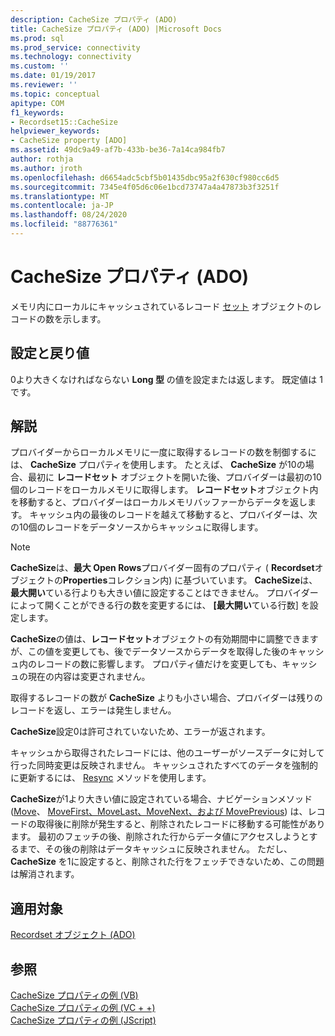 ```yaml
---
description: CacheSize プロパティ (ADO)
title: CacheSize プロパティ (ADO) |Microsoft Docs
ms.prod: sql
ms.prod_service: connectivity
ms.technology: connectivity
ms.custom: ''
ms.date: 01/19/2017
ms.reviewer: ''
ms.topic: conceptual
apitype: COM
f1_keywords:
- Recordset15::CacheSize
helpviewer_keywords:
- CacheSize property [ADO]
ms.assetid: 49dc9a49-af7b-433b-be36-7a14ca984fb7
author: rothja
ms.author: jroth
ms.openlocfilehash: d6654adc5cbf5b01435dbc95a2f630cf980cc6d5
ms.sourcegitcommit: 7345e4f05d6c06e1bcd73747a4a47873b3f3251f
ms.translationtype: MT
ms.contentlocale: ja-JP
ms.lasthandoff: 08/24/2020
ms.locfileid: "88776361"
---
```

# <a name="cachesize-property-ado"></a>CacheSize プロパティ (ADO)
メモリ内にローカルにキャッシュされているレコード [セット](./recordset-object-ado.md) オブジェクトのレコードの数を示します。  
  
## <a name="settings-and-return-values"></a>設定と戻り値  
 0より大きくなければならない **Long 型** の値を設定または返します。 既定値は 1 です。  
  
## <a name="remarks"></a>解説  
 プロバイダーからローカルメモリに一度に取得するレコードの数を制御するには、 **CacheSize** プロパティを使用します。 たとえば、 **CacheSize** が10の場合、最初に **レコードセット** オブジェクトを開いた後、プロバイダーは最初の10個のレコードをローカルメモリに取得します。 **レコードセット**オブジェクト内を移動すると、プロバイダーはローカルメモリバッファーからデータを返します。 キャッシュ内の最後のレコードを越えて移動すると、プロバイダーは、次の10個のレコードをデータソースからキャッシュに取得します。  
  
> [!NOTE]
>  **CacheSize**は、**最大 Open Rows**プロバイダー固有のプロパティ ( **Recordset**オブジェクトの**Properties**コレクション内) に基づいています。 **CacheSize**は、**最大開い**ている行よりも大きい値に設定することはできません。 プロバイダーによって開くことができる行の数を変更するには、 **[最大開い**ている行数] を設定します。  
  
 **CacheSize**の値は、**レコードセット**オブジェクトの有効期間中に調整できますが、この値を変更しても、後でデータソースからデータを取得した後のキャッシュ内のレコードの数に影響します。 プロパティ値だけを変更しても、キャッシュの現在の内容は変更されません。  
  
 取得するレコードの数が **CacheSize** よりも小さい場合、プロバイダーは残りのレコードを返し、エラーは発生しません。  
  
 **CacheSize**設定0は許可されていないため、エラーが返されます。  
  
 キャッシュから取得されたレコードには、他のユーザーがソースデータに対して行った同時変更は反映されません。 キャッシュされたすべてのデータを強制的に更新するには、 [Resync](./resync-method.md) メソッドを使用します。  
  
 **CacheSize**が1より大きい値に設定されている場合、ナビゲーションメソッド ([Move](./move-method-ado.md)、 [MoveFirst、MoveLast、MoveNext、および MovePrevious](./movefirst-movelast-movenext-and-moveprevious-methods-ado.md)) は、レコードの取得後に削除が発生すると、削除されたレコードに移動する可能性があります。 最初のフェッチの後、削除された行からデータ値にアクセスしようとするまで、その後の削除はデータキャッシュに反映されません。 ただし、 **CacheSize** を1に設定すると、削除された行をフェッチできないため、この問題は解消されます。  
  
## <a name="applies-to"></a>適用対象  
 [Recordset オブジェクト (ADO)](./recordset-object-ado.md)  
  
## <a name="see-also"></a>参照  
 [CacheSize プロパティの例 (VB)](./cachesize-property-example-vb.md)   
 [CacheSize プロパティの例 (VC + +)](./cachesize-property-example-vc.md)   
 [CacheSize プロパティの例 (JScript)](./cachesize-property-example-jscript.md)